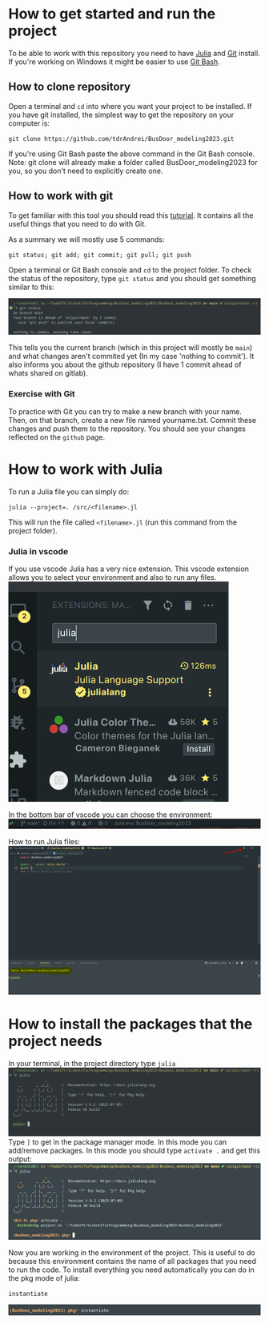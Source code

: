 # How to get started and run the project

To be able to work with this repository you need to have [Julia](https://julialang.org/downloads/) and [Git](https://git-scm.com/book/en/v2/Getting-Started-Installing-Git) install. If you're working on Windows it might be easier to use [Git Bash](https://gitforwindows.org/).

## How to clone repository

Open a terminal and `cd` into where you want your project to be installed.
If you have git installed, the simplest way to get the repository on your computer is:

```
git clone https://github.com/tdrAndrei/BusDoor_modeling2023.git
```

If you're using Git Bash paste the above command in the Git Bash console.
Note: git clone will already make a folder called BusDoor_modeling2023 for you, so you don't need to explicitly create one.

## How to work with git

To get familiar with this tool you should read this [tutorial](https://product.hubspot.com/blog/git-and-github-tutorial-for-beginners). It contains all the useful things that you need to do with Git.

As a summary we will mostly use 5 commands:

```
git status; git add; git commit; git pull; git push
```

Open a terminal or Git Bash console and `cd` to the project folder. To check the status of the repository, type `git status` and you should get something similar to this:

![git status](image.png)

This tells you the current branch (which in this project will mostly be `main`) and what changes aren't commited yet (In my case 'nothing to commit'). It also informs you about the github repository (I have 1 commit ahead of whats shared on gitlab).

### Exercise with Git
To practice with Git you can try to make a new branch with your name. Then, on that branch, create a new file named yourname.txt. Commit these changes and push them to the repository. You should see your changes reflected on the `github` page.

# How to work with Julia

To run a Julia file you can simply do:
```
julia --project=. /src/<filename>.jl
```
This will run the file called `<filename>.jl` (run this command from the project folder).

### Julia in vscode
If you use vscode Julia has a very nice extension. This vscode extension allows you to select your environment and also to run any files.
![Alt text](image-4.png)

In the bottom bar of vscode you can choose the environment:
![Alt text](image-5.png)

How to run Julia files:
![Alt text](image-6.png)

# How to install the packages that the project needs

In your terminal, in the project directory type `julia`
![Alt text](image-1.png)
Type `]` to get in the package manager mode. In this mode you can add/remove packages.
In this mode you should type `activate .` and get this output:
![Alt text](image-2.png)

Now you are working in the environment of the project. This is useful to do because this environment contains the name of all packages that you need to run the code. To install everything you need automatically you can do in the pkg mode of julia:

```
instantiate
```

![Alt text](image-3.png)

